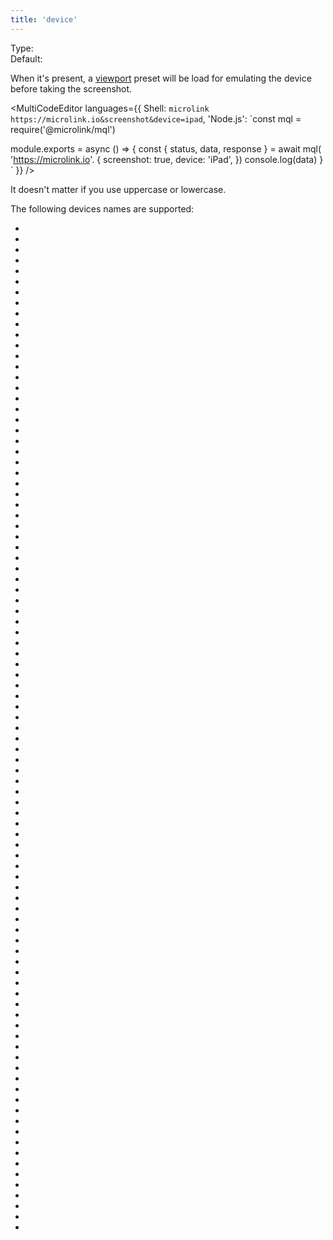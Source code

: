 ```yaml
---
title: 'device'
---
```


Type: <Type children='<string>'/><br/>
Default: <Type children="'macbook pro 13'"/>

When it's present, a [viewport](/docs/api/parameters/viewport) preset will be load for emulating the device before taking the screenshot.

<MultiCodeEditor languages={{
  Shell: `microlink https://microlink.io&screenshot&device=ipad`,
  'Node.js': `const mql = require('@microlink/mql')
 
module.exports = async () => {
  const { status, data, response } = await mql(
    'https://microlink.io'. { 
      screenshot: true,
      device: 'iPad',
  })
  console.log(data)
}
  `
  }} 
/>

<Figcaption>It doesn't matter if you use uppercase or lowercase.</Figcaption>

The following devices names are supported:

- <Type children="'BlackBerry Z30'" />
- <Type children="'BlackBerry Z30 landscape'" />
- <Type children="'Blackberry PlayBook'" />
- <Type children="'Blackberry PlayBook landscape'" />
- <Type children="'Galaxy Note 3'" />
- <Type children="'Galaxy Note 3 landscape'" />
- <Type children="'Galaxy Note II'" />
- <Type children="'Galaxy Note II landscape'" />
- <Type children="'Galaxy S III'" />
- <Type children="'Galaxy S III landscape'" />
- <Type children="'Galaxy S5'" />
- <Type children="'Galaxy S5 landscape'" />
- <Type children="'Galaxy S8'" />
- <Type children="'Galaxy S8 landscape'" />
- <Type children="'Galaxy S9+'" />
- <Type children="'Galaxy S9+ landscape'" />
- <Type children="'Galaxy Tab S4'" />
- <Type children="'Galaxy Tab S4 landscape'" />
- <Type children="'JioPhone 2'" />
- <Type children="'JioPhone 2 landscape'" />
- <Type children="'Kindle Fire HDX'" />
- <Type children="'Kindle Fire HDX landscape'" />
- <Type children="'LG Optimus L70'" />
- <Type children="'LG Optimus L70 landscape'" />
- <Type children="'Macbook Pro 13'" />
- <Type children="'Macbook Pro 15'" />
- <Type children="'Macbook Pro 16'" />
- <Type children="'Microsoft Lumia 550'" />
- <Type children="'Microsoft Lumia 950'" />
- <Type children="'Microsoft Lumia 950 landscape'" />
- <Type children="'Nexus 10'" />
- <Type children="'Nexus 10 landscape'" />
- <Type children="'Nexus 4'" />
- <Type children="'Nexus 4 landscape'" />
- <Type children="'Nexus 5'" />
- <Type children="'Nexus 5 landscape'" />
- <Type children="'Nexus 5X'" />
- <Type children="'Nexus 5X landscape'" />
- <Type children="'Nexus 6'" />
- <Type children="'Nexus 6 landscape'" />
- <Type children="'Nexus 6P'" />
- <Type children="'Nexus 6P landscape'" />
- <Type children="'Nexus 7'" />
- <Type children="'Nexus 7 landscape'" />
- <Type children="'Nokia Lumia 520'" />
- <Type children="'Nokia Lumia 520 landscape'" />
- <Type children="'Nokia N9'" />
- <Type children="'Nokia N9 landscape'" />
- <Type children="'Pixel 2'" />
- <Type children="'Pixel 2 XL'" />
- <Type children="'Pixel 2 XL landscape'" />
- <Type children="'Pixel 2 landscape'" />
- <Type children="'Pixel 3'" />
- <Type children="'Pixel 3 landscape'" />
- <Type children="'Pixel 4'" />
- <Type children="'Pixel 4 landscape'" />
- <Type children="'iMac 21'" />
- <Type children="'iMac 21 4K'" />
- <Type children="'iMac 24 4.5K'" />
- <Type children="'iMac 27'" />
- <Type children="'iMac 27 5K'" />
- <Type children="'iPad'" />
- <Type children="'iPad Mini'" />
- <Type children="'iPad Mini landscape'" />
- <Type children="'iPad Pro'" />
- <Type children="'iPad Pro landscape'" />
- <Type children="'iPad landscape'" />
- <Type children="'iPhone 11'" />
- <Type children="'iPhone 11 Pro'" />
- <Type children="'iPhone 11 Pro Max'" />
- <Type children="'iPhone 11 Pro Max landscape'" />
- <Type children="'iPhone 11 Pro landscape'" />
- <Type children="'iPhone 11 landscape'" />
- <Type children="'iPhone 4'" />
- <Type children="'iPhone 4 landscape'" />
- <Type children="'iPhone 5'" />
- <Type children="'iPhone 5 landscape'" />
- <Type children="'iPhone 6'" />
- <Type children="'iPhone 6 Plus'" />
- <Type children="'iPhone 6 Plus landscape'" />
- <Type children="'iPhone 6 landscape'" />
- <Type children="'iPhone 7'" />
- <Type children="'iPhone 7 Plus'" />
- <Type children="'iPhone 7 Plus landscape'" />
- <Type children="'iPhone 7 landscape'" />
- <Type children="'iPhone 8'" />
- <Type children="'iPhone 8 Plus'" />
- <Type children="'iPhone 8 Plus landscape'" />
- <Type children="'iPhone 8 landscape'" />
- <Type children="'iPhone SE'" />
- <Type children="'iPhone SE landscape'" />
- <Type children="'iPhone X'" />
- <Type children="'iPhone X landscape'" />
- <Type children="'iPhone XR'" />
- <Type children="'iPhone XR landscape'" />
